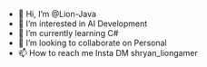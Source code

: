 - 👋 Hi, I’m @Lion-Java
- 👀 I’m interested in AI Development
- 🌱 I’m currently learning C#
- 💞️ I’m looking to collaborate on Personal 
- 📫 How to reach me Insta DM shryan_liongamer
